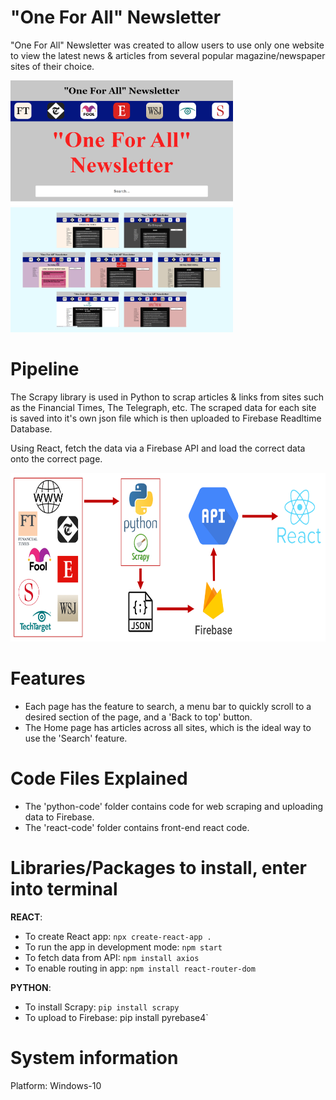 # "One For All" Newsletter

"One For All" Newsletter was created to allow users to use only one website to view the latest news & articles from several popular magazine/newspaper sites of their choice.

<img src="https://raw.githubusercontent.com/yichen101/Oneforallnewsletter/main/images/Homepage.PNG" width="356" height="200"> <img src="https://raw.githubusercontent.com/yichen101/Oneforallnewsletter/main/images/Tabpages.png" width="356" height="200">

# Pipeline
The Scrapy library is used in Python to scrap articles & links from sites such as the Financial Times, The Telegraph, etc. The scraped data for each site is saved into it's own json file which is then uploaded to Firebase Readltime Database.

Using React, fetch the data via a Firebase API and load the correct data onto the correct page.

<img src="https://raw.githubusercontent.com/yichen101/Oneforallnewsletter/main/images/Pipeline.PNG" width="700" height="270">

# Features
* Each page has the feature to search, a menu bar to quickly scroll to a desired section of the page, and a 'Back to top' button.
* The Home page has articles across all sites, which is the ideal way to use the 'Search' feature.

# Code Files Explained
* The 'python-code' folder contains code for web scraping and uploading data to Firebase.
* The 'react-code' folder contains front-end react code.

# Libraries/Packages to install, enter into terminal
**REACT**:
* To create React app: `npx create-react-app .`
* To run the app in development mode: `npm start` 
* To fetch data from API: `npm install axios`
* To enable routing in app: `npm install react-router-dom`

**PYTHON**:
* To install Scrapy: `pip install scrapy`
* To upload to Firebase: pip install pyrebase4`

# System information
Platform: Windows-10
